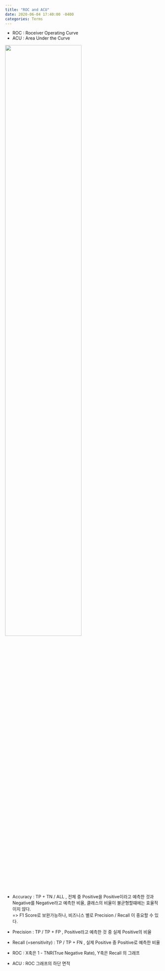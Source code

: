 ```yaml
---
title: "ROC and ACU"
date: 2020-06-04 17:40:00 -0400
categories: Terms
---
```


* ROC : Roceiver Operating Curve
* ACU : Area Under the Curve  
  
  
  
<img src="https://www.researchgate.net/profile/Karel_Horak/publication/318859551/figure/fig5/AS:615588489621513@1523779141997/Structure-of-the-confusion-matrix-with-TP-FN-FP-and-TN-values.png" width="70%">
  
  
* Accuracy  : TP + TN / ALL , 전체 중 Positive을 Positive이라고 예측한 것과 Negative를 Negative라고 예측한 비율, 클래스의 비율이 불균형할떄에는 효율적이지 않다.  
=> F1 Score로 보완가능하나, 비즈니스 별로 Precision / Recall 이 중요할 수 있다.  
* Precision  : TP / TP + FP  , Positive라고 예측한 것 중 실제 Positive의 비율  
* Recall (=sensitivity)   : TP / TP + FN  , 실제 Positive 중 Positive로 예측한 비율
  
  
  
* ROC : X축은 1 - TNR(True Negative Rate), Y축은 Recall 의 그래프  
* ACU : ROC 그래프의 하단 면적





